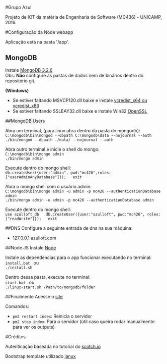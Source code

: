 #Grupo Azul

Projeto de IOT da matéria de Engenharia de Software (MC436) - UNICAMP, 2016.

#Configuração da Node webapp

Aplicação está na pasta '/app'.

## MongoDB

Instale [MongoDB 3.2.6](https://www.mongodb.org/)  
Obs: **Não** configure as pastas de dados nem de binários dentro do repositório git.

**(Windows)**  

* Se estiver faltando MSVCP120.dll baixe e instale [vcredist_x64 ou vcredist_x86](http://www.microsoft.com/en-GB/download/details.aspx?id=40784)
* Se estiver faltando SSLEAY32.dll
baixe e instale Win32 [OpenSSL](https://slproweb.com/products/Win32OpenSSL.html)

##MongoDB Users

Abra um terminal, (para linux abra dentro da pasta do mongodb):  
`C:\mongodb\bin\mongod --dbpath C:\mongodb\data --nojournal --auth`   
`./bin/mongod --dbpath ./data/ --nojournal --auth`

Abra outro terminal e inicie o shell do mongo:  
`C:\mongodb\bin\mongo admin`   
`./bin/mongo admin`

Execute dentro do mongo shell:  
`db.createUser({user:"admin", pwd:"mc426",roles:["userAdminAnyDatabase"]});  
exit`

Abra o mongo shell com o usuário admin:  
`C:\mongodb\bin\mongo admin -u admin -p mc426 --authenticationDatabase admin`  
`./bin/mongo admin -u admin -p mc426 --authenticationDatabase admin`

Execute dentro do mongo shell:  
`use azulloft_db  
db.createUser({user:"azulloft", pwd:"mc426", roles:["readWrite"]});  
exit`

##DNS
Configure a seguinte entrada de dns na sua máquina:  

* 127.0.0.1 azulloft.com

##Node JS
Instale [Node](https://nodejs.org/en/download/) 

Instale as dependencias para o app funcionar executando no terminal:  
`install.bat `  ou  
`./install.sh`

Dentro dessa pasta, execute no terminal:   
`start.bat `  ou  
`./linux-start.sh /Path/to/mongodb/folder`

##Finalmente
Acesse o [site](http://azulloft.com:8081/)

Comandos:
- `pm2 restart index`: Reinicia o servidor
- `pm2 stop index`: Para o servidor (útil caso queira rodar manualmente para ver os outputs)	


#Créditos

Autenticação baseada no tutorial do [scotch.io](https://scotch.io/tutorials/easy-node-authentication-google)

Bootstrap template utilizado [janux](http://themifycloud.com/demos/templates/janux/index.html)